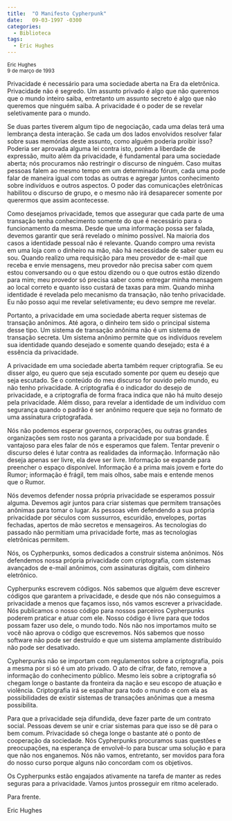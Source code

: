 ```yaml
---
title:  "O Manifesto Cypherpunk"
date:   09-03-1997 -0300
categories:
  - Biblioteca 
tags: 
  - Eric Hughes
---
```


<small>Eric Hughes  
9 de março de 1993</small>


Privacidade é necessário para uma sociedade aberta na Era da eletrônica. Privacidade não é segredo. Um assunto privado é algo que não queremos que o mundo inteiro saiba, entretanto um assunto secreto é algo que não queremos que ninguém  saiba. A privacidade é o poder de se revelar seletivamente para o mundo.

Se duas partes tiverem algum tipo de negociação, cada uma delas terá uma lembrança desta interação. Se cada um dos lados envolvidos resolver falar sobre suas memórias deste assunto, como alguém poderia proibir isso? Poderia ser aprovada alguma lei contra isto, porém a liberdade de expressão, muito além da privacidade, é fundamental para uma sociedade aberta; nós procuramos não restringir o discurso de ninguém. Caso muitas pessoas falem ao mesmo tempo em um determinado fórum, cada uma pode falar de maneira igual com todas as outras e agregar juntos conhecimento sobre indivíduos e outros aspectos. O poder das comunicações eletrônicas habilitou o discurso de grupo, e o mesmo não irá desaparecer somente por querermos que assim acontecesse.

Como desejamos privacidade, temos que assegurar que cada parte de uma transação tenha conhecimento somente do que é necessário para o funcionamento da mesma. Desde que uma informação possa ser falada, devemos garantir que será revelado o mínimo possível. Na maioria dos casos a identidade pessoal não é relevante. Quando compro uma revista em uma loja com o dinheiro na mão, não há necessidade de saber quem eu sou. Quando realizo uma requisição para meu provedor de e-mail que receba e envie mensagens, meu provedor não precisa saber com quem estou conversando ou o que estou dizendo ou o que outros estão dizendo para mim; meu provedor só precisa saber como entregar minha mensagem ao local correto e quanto isso custará de taxas para mim. Quando minha identidade é revelada pelo mecanismo da transação, não tenho privacidade. Eu não posso aqui me revelar seletivamente; eu devo sempre me revelar.

Portanto, a privacidade em uma sociedade aberta requer sistemas de transação anônimos. Até agora, o dinheiro tem sido o principal sistema desse tipo. Um sistema de transação anônima não é um sistema de transação secreta. Um sistema anônimo permite que os indivíduos revelem sua identidade quando desejado e somente quando desejado; esta é a essência da privacidade.

A privacidade em uma sociedade aberta também requer criptografia. Se eu disser algo, eu quero que seja escutado somente por quem eu desejo que seja escutado. Se o conteúdo do meu discurso for ouvido pelo mundo, eu não tenho privacidade. A criptografia é o indicador do desejo de privacidade, e a criptografia de forma fraca indica que não há muito desejo pela privacidade. Além disso, para revelar a identidade de um indivíduo com segurança quando o padrão é ser anônimo requere que seja no formato de uma assinatura criptografada.

Nós não podemos esperar governos, corporações, ou outras grandes organizações sem rosto nos garanta a privacidade por sua bondade. É vantajoso para eles falar de nós e esperamos que falem. Tentar prevenir o discurso deles é lutar contra as realidades da informação. Informação não deseja apenas ser livre, ela deve ser livre. Informação se expande para preencher o espaço disponível. Informação é a prima mais jovem e forte do Rumor; informação é frágil, tem mais olhos, sabe mais e entende menos que o Rumor.

Nós devemos defender nossa própria privacidade se esperamos possuir alguma. Devemos agir juntos para criar sistemas que permitem transações anônimas para tomar o lugar. As pessoas vêm defendendo a sua própria privacidade por séculos com sussurros, escuridão, envelopes, portas fechadas, apertos de mão secretos e mensageiros. As tecnologias do passado não permitiam uma privacidade forte, mas as tecnologias eletrônicas permitem.

Nós, os Cypherpunks, somos dedicados a construir sistema anônimos. Nós defendemos nossa própria privacidade com criptografia, com sistemas avançados de e-mail anônimos, com assinaturas digitais, com dinheiro eletrônico.

Cypherpunks escrevem códigos. Nós sabemos que alguém deve escrever códigos que garantem a privacidade, e desde que nós não conseguimos a privacidade a menos que façamos isso, nós vamos escrever a privacidade. Nós publicamos o nosso código para nossos parceiros Cypherpunks poderem praticar e atuar com ele. Nosso código é livre para que todos possam fazer uso dele, o mundo todo. Nós não nos importamos muito se você não aprova o código que escrevemos. Nós sabemos que nosso software não pode ser destruído e que um sistema amplamente distribuído não pode ser desativado.

Cypherpunks não se importam com regulamentos sobre a criptografia, pois a mesma por si só é um ato privado. O ato de cifrar, de fato, remove a informação do conhecimento público. Mesmo leis sobre a criptografia só chegam longe o bastante da fronteira da nação e seu escopo de atuação e violência. Criptografia irá se espalhar para todo o mundo e com ela as possibilidades de existir sistemas de transações anônimas que a mesma possibilita.

Para que a privacidade seja difundida, deve fazer parte de um contrato social. Pessoas devem se unir e criar sistemas para que isso se dê para o bem comum. Privacidade só chega longe o bastante até o ponto de cooperação da sociedade. Nós Cypherpunks procuramos suas questões e preocupações, na esperança de envolvê-lo para buscar uma solução e para que não nos enganemos. Nós não vamos, entretanto, ser movidos para fora do nosso curso porque alguns não concordam com os objetivos.

Os Cypherpunks estão engajados ativamente na tarefa de manter as redes seguras para a privacidade. Vamos juntos prosseguir em ritmo acelerado.

Para frente.

Eric Hughes
